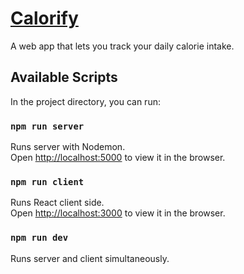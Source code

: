 # [Calorify](https://calorify-app.herokuapp.com/)
A web app that lets you track your daily calorie intake.

## Available Scripts
In the project directory, you can run:

### `npm run server`
Runs server with Nodemon.<br/>
Open [http://localhost:5000](http://localhost:5000) to view it in the browser.

### `npm run client`
Runs React client side.<br/>
Open [http://localhost:3000](http://localhost:3000) to view it in the browser.

### `npm run dev`
Runs server and client simultaneously.<br/>
